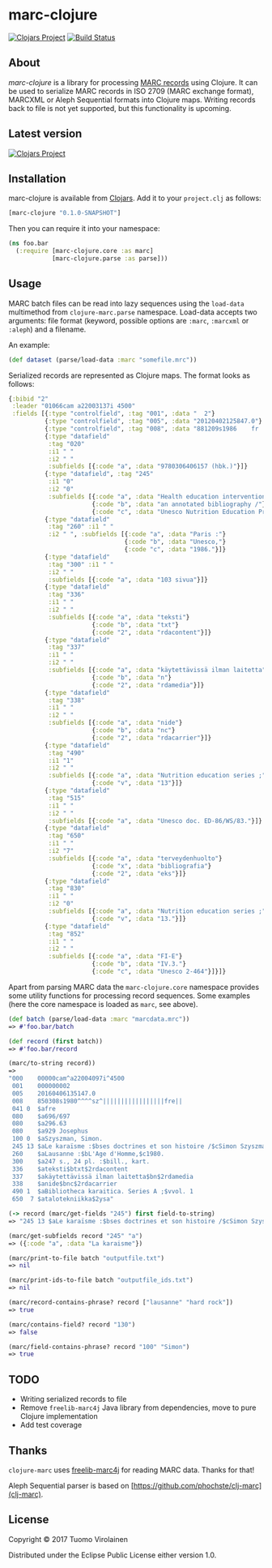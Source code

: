 # marc-clojure

[![Clojars Project](https://img.shields.io/clojars/v/marc-clojure.svg)](https://clojars.org/marc-clojure)
[![Build Status](https://travis-ci.org/tvirolai/marc-clojure.svg?branch=master)](https://travis-ci.org/tvirolai/marc-clojure)

## About

*marc-clojure* is a library for processing [MARC records](https://en.wikipedia.org/wiki/MARC_standards) using Clojure. It can be used to
serialize MARC records in ISO 2709 (MARC exchange format), MARCXML or Aleph Sequential formats into Clojure maps. Writing
records back to file is not yet supported, but this functionality is upcoming.

## Latest version

[![Clojars Project](http://clojars.org/marc-clojure/latest-version.svg)](http://clojars.org/marc-clojure)

## Installation

marc-clojure is available from [Clojars](https://clojars.org/marc-clojure). Add it to your `project.clj` as follows:

```clojure
[marc-clojure "0.1.0-SNAPSHOT"]
```

Then you can require it into your namespace:

```clojure
(ns foo.bar
  (:require [marc-clojure.core :as marc]
            [marc-clojure.parse :as parse]))
```

## Usage

MARC batch files can be read into lazy sequences using the `load-data` multimethod from `clojure-marc.parse` namespace.
Load-data accepts two arguments: file format (keyword, possible options are `:marc`, `:marcxml` or `:aleph`) and a filename.

An example:

```clojure
(def dataset (parse/load-data :marc "somefile.mrc"))
```

Serialized records are represented as Clojure maps. The format looks as follows:

```clojure
{:bibid "2"
 :leader "01066cam a22003137i 4500"
 :fields [{:type "controlfield", :tag "001", :data "  2"}
          {:type "controlfield", :tag "005", :data "20120402125847.0"}
          {:type "controlfield", :tag "008", :data "881209s1986    fr ||||||b   |||||||eng||"}
          {:type "datafield"
           :tag "020"
           :i1 " "
           :i2 " "
           :subfields [{:code "a", :data "9780306406157 (hbk.)"}]}
          {:type "datafield", :tag "245"
           :i1 "0"
           :i2 "0"
           :subfields [{:code "a", :data "Health education intervention :"}
                       {:code "b", :data "an annotated bibliography /"}
                       {:code "c", :data "Unesco Nutrition Education Programme ; Division of Science, Technical and Environmental Education, Unesco."}]}
          {:type "datafield"
           :tag "260" :i1 " "
           :i2 " ", :subfields [{:code "a", :data "Paris :"}
                                {:code "b", :data "Unesco,"}
                                {:code "c", :data "1986."}]}
          {:type "datafield"
           :tag "300" :i1 " "
           :i2 " "
           :subfields [{:code "a", :data "103 sivua"}]}
          {:type "datafield"
           :tag "336"
           :i1 " "
           :i2 " "
           :subfields [{:code "a", :data "teksti"}
                       {:code "b", :data "txt"}
                       {:code "2", :data "rdacontent"}]}
          {:type "datafield"
           :tag "337"
           :i1 " "
           :i2 " "
           :subfields [{:code "a", :data "käytettävissä ilman laitetta"}
                       {:code "b", :data "n"}
                       {:code "2", :data "rdamedia"}]}
          {:type "datafield"
           :tag "338"
           :i1 " "
           :i2 " "
           :subfields [{:code "a", :data "nide"}
                       {:code "b", :data "nc"}
                       {:code "2", :data "rdacarrier"}]}
          {:type "datafield"
           :tag "490"
           :i1 "1"
           :i2 " "
           :subfields [{:code "a", :data "Nutrition education series ;"}
                       {:code "v", :data "13"}]}
          {:type "datafield"
           :tag "515"
           :i1 " "
           :i2 " "
           :subfields [{:code "a", :data "Unesco doc. ED-86/WS/83."}]}
          {:type "datafield"
           :tag "650"
           :i1 " "
           :i2 "7"
           :subfields [{:code "a", :data "terveydenhuolto"}
                       {:code "x", :data "bibliografia"}
                       {:code "2", :data "eks"}]}
          {:type "datafield"
           :tag "830"
           :i1 " "
           :i2 "0"
           :subfields [{:code "a", :data "Nutrition education series ;"}
                       {:code "v", :data "13."}]}
          {:type "datafield"
           :tag "852"
           :i1 " "
           :i2 " "
           :subfields [{:code "a", :data "FI-E"}
                       {:code "b", :data "IV.3."}
                       {:code "c", :data "Unesco 2-464"}]}]}
```

Apart from parsing MARC data the `marc-clojure.core` namespace provides some utility functions
for processing record sequences. Some examples (here the core namespace is loaded as `marc`, see above).

```clojure
(def batch (parse/load-data :marc "marcdata.mrc"))
=> #'foo.bar/batch

(def record (first batch))
=> #'foo.bar/record

(marc/to-string record))
=>
"000    00000cam^a22004097i^4500
 001    000000002
 005    20160406135147.0
 008    850308s1980^^^^sz^|||||||||||||||||fre||
 041 0  $afre
 080    $a696/697
 080    $a296.63
 080    $a929 Josephus
 100 0  $aSzyszman, Simon.
 245 13 $aLe karaïsme :$bses doctrines et son histoire /$cSimon Szyszman.
 260    $aLausanne :$bL'Age d'Homme,$c1980.
 300    $a247 s., 24 pl. :$bill., kart.
 336    $ateksti$btxt$2rdacontent
 337    $akäytettävissä ilman laitetta$bn$2rdamedia
 338    $anide$bnc$2rdacarrier
 490 1  $aBibliotheca karaitica. Series A ;$vvol. 1
 650  7 $atalotekniikka$2ysa"

(-> record (marc/get-fields "245") first field-to-string)
=> "245 13 $aLe karaïsme :$bses doctrines et son histoire /$cSimon Szyszman."

(marc/get-subfields record "245" "a")
=> ({:code "a", :data "La karaisme"})

(marc/print-to-file batch "outputfile.txt")
=> nil

(marc/print-ids-to-file batch "outputfile_ids.txt")
=> nil

(marc/record-contains-phrase? record ["lausanne" "hard rock"])
=> true

(marc/contains-field? record "130")
=> false

(marc/field-contains-phrase? record "100" "Simon")
=> true

```

## TODO

* Writing serialized records to file
* Remove `freelib-marc4j` Java library from dependencies, move to pure Clojure implementation
* Add test coverage

## Thanks

`clojure-marc` uses [freelib-marc4j](https://github.com/ksclarke/freelib-marc4j) for reading MARC data. Thanks for that!

Aleph Sequential parser is based on [https://github.com/phochste/clj-marc](clj-marc).

## License

Copyright © 2017 Tuomo Virolainen

Distributed under the Eclipse Public License either version 1.0.
